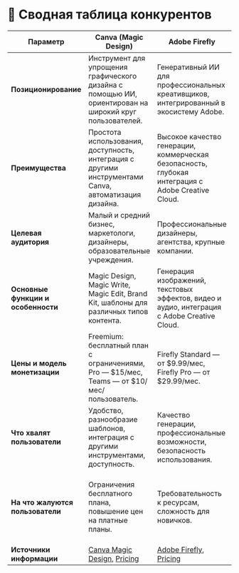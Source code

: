 # 🧾 Сводная таблица конкурентов

| Параметр                        | Canva (Magic Design)                                                                                      | Adobe Firefly                                                                                         | Looka                                                                                         |
|---------------------------------|------------------------------------------------------------------------------------------------------------|--------------------------------------------------------------------------------------------------------|-----------------------------------------------------------------------------------------------|
| **Позиционирование**            | Инструмент для упрощения графического дизайна с помощью ИИ, ориентирован на широкий круг пользователей.     | Генеративный ИИ для профессиональных креативщиков, интегрированный в экосистему Adobe.                | ИИ-платформа для создания логотипов и бренд-идентичности, ориентирована на предпринимателей.  |
| **Преимущества**                | Простота использования, доступность, интеграция с другими инструментами Canva, автоматизация дизайна.      | Высокое качество генерации, коммерческая безопасность, глубокая интеграция с Adobe Creative Cloud.   | Быстрое создание логотипов и брендовых материалов без необходимости в дизайнерских навыках.  |
| **Целевая аудитория**          | Малый и средний бизнес, маркетологи, дизайнеры, образовательные учреждения.                                | Профессиональные дизайнеры, агентства, крупные компании.                                              | Стартапы, индивидуальные предприниматели, малый бизнес.                                      |
| **Основные функции и особенности** | Magic Design, Magic Write, Magic Edit, Brand Kit, шаблоны для различных типов контента.                   | Генерация изображений, текстовых эффектов, видео и аудио, интеграция с Adobe Creative Cloud.          | Генерация логотипов, создание бренд-кита, шаблоны для социальных сетей и маркетинговых материалов. |
| **Цены и модель монетизации**  | Freemium: бесплатный план с ограничениями, Pro — $15/мес, Teams — от $10/мес/пользователь.                | Firefly Standard — от $9.99/мес, Firefly Pro — от $29.99/мес.                                         | Бесплатное создание и предпросмотр, покупка логотипа — от $20, бренд-кит — от $65.           |
| **Что хвалят пользователи**    | Удобство, разнообразие шаблонов, интеграция с другими инструментами, доступность.                          | Качество генерации, профессиональные возможности, безопасность использования.                         | Простота использования, скорость создания логотипов, доступность.                             |
| **На что жалуются пользователи** | Ограничения бесплатного плана, повышение цен на платные планы.                                           | Требовательность к ресурсам, сложность для новичков.                                                  | Ограниченные возможности настройки, необходимость оплаты для получения финального продукта.  |
| **Источники информации**       | [Canva Magic Design](https://www.canva.com/magic-design/), [Pricing](https://www.withorb.com/blog/canva-pricing) | [Adobe Firefly](https://www.adobe.com/products/firefly.html), [Pricing](https://www.stocktitan.net/news/ADBE/adobe-expands-generative-ai-offerings-delivering-new-firefly-app-kg279v4tv4hp.html) | [Looka](https://looka.com/), [Review](https://cybernews.com/ai-tools/looka-review/)           |
